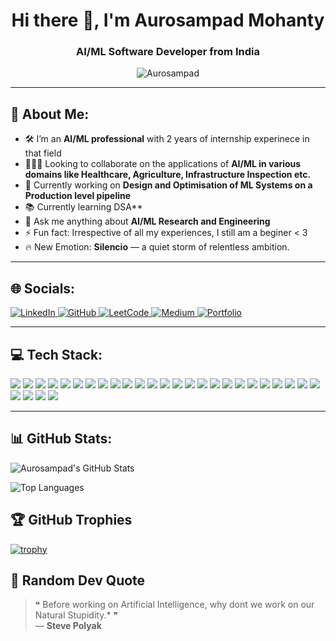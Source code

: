 <h1 align="center">Hi there 👋, I'm Aurosampad Mohanty</h1>
<h3 align="center">AI/ML Software Developer from India</h3>

<p align="center">
  <img src="https://komarev.com/ghpvc/?username=Aurosampad&label=Profile%20views&color=0e75b6&style=flat" alt="Aurosampad" />
</p>

---

## 🐣 About Me:

- 🛠️ I’m an **AI/ML professional** with 2 years of internship experinece in that field
- 🧑‍🤝‍🧑 Looking to collaborate on the applications of **AI/ML in various domains like Healthcare, Agriculture, Infrastructure Inspection etc.**
- 🧠 Currently working on **Design and Optimisation of ML Systems on a Production level pipeline**
- 📚 Currently learning DSA**
- 🤖 Ask me anything about **AI/ML Research and Engineering**
- ⚡ Fun fact: Irrespective of all my experiences, I still am a beginer < 3
- 🔥 New Emotion: **Silencio** — a quiet storm of relentless ambition.

---

## 🌐 Socials:

<p align="left">
  <a href="https://www.linkedin.com/in/aurosampad-mohanty-15a342222/">
    <img src="https://img.shields.io/badge/LinkedIn-0077B5?logo=linkedin&logoColor=white" alt="LinkedIn" />
  </a>
  <a href="https://github.com/Aurosampad">
    <img src="https://img.shields.io/badge/GitHub-181717?logo=github&logoColor=white" alt="GitHub" />
  </a>
  <a href="https://leetcode.com/yourusername">
    <img src="https://img.shields.io/badge/LeetCode-FFA116?logo=leetcode&logoColor=white" alt="LeetCode" />
  </a>
  <a href="https://medium.com/@mohantyaurosampad">
    <img src="https://img.shields.io/badge/Medium-12100E?logo=medium&logoColor=white" alt="Medium" />
  </a>
  <a href="https://aurosampadportfoliofinal2.netlify.app/">
    <img src="https://img.shields.io/badge/Portfolio-000000?logo=firefox-browser&logoColor=white" alt="Portfolio" />
  </a>
</p>

---

## 💻 Tech Stack:

<p align="left">
  <!-- Languages -->
  <img src="https://img.shields.io/badge/Python-3776AB?style=flat&logo=python&logoColor=white" />
  <img src="https://img.shields.io/badge/MySQL-4479A1?style=flat&logo=mysql&logoColor=white" />

  <!-- Frameworks & Libraries -->
  <img src="https://img.shields.io/badge/TensorFlow-FF6F00?style=flat&logo=tensorflow&logoColor=white" />
  <img src="https://img.shields.io/badge/Keras-D00000?style=flat&logo=keras&logoColor=white" />
  <img src="https://img.shields.io/badge/PyTorch-EE4C2C?style=flat&logo=pytorch&logoColor=white" />
  <img src="https://img.shields.io/badge/OpenCV-5C3EE8?style=flat&logo=opencv&logoColor=white" />
  <img src="https://img.shields.io/badge/Scikit--learn-F7931E?style=flat&logo=scikit-learn&logoColor=white" />
  <img src="https://img.shields.io/badge/Numpy-013243?style=flat&logo=numpy&logoColor=white" />
  <img src="https://img.shields.io/badge/Pandas-150458?style=flat&logo=pandas&logoColor=white" />
  <img src="https://img.shields.io/badge/Matplotlib-ffffff?style=flat&logo=matplotlib&logoColor=black" />
  <img src="https://img.shields.io/badge/SciPy-8CAAE6?style=flat&logo=scipy&logoColor=white" />

  <!-- Web/Dev Tools -->
  <img src="https://img.shields.io/badge/FastAPI-009688?style=flat&logo=fastapi&logoColor=white" />
  <img src="https://img.shields.io/badge/Flask-000000?style=flat&logo=flask&logoColor=white" />
  <img src="https://img.shields.io/badge/Streamlit-FF4B4B?style=flat&logo=streamlit&logoColor=white" />
  <img src="https://img.shields.io/badge/Gradio-FF6F61?style=flat&logo=gradio&logoColor=white" />
  <img src="https://img.shields.io/badge/Docker-2496ED?style=flat&logo=docker&logoColor=white" />
  <img src="https://img.shields.io/badge/Airflow-017CEE?style=flat&logo=apache-airflow&logoColor=white" />
  <img src="https://img.shields.io/badge/MLFlow-3AABE2?style=flat&logo=mlflow&logoColor=white" />
  <img src="https://img.shields.io/badge/DVC-945DD6?style=flat&logo=dvc&logoColor=white" />
  <img src="https://img.shields.io/badge/GitHub-181717?style=flat&logo=github&logoColor=white" />
  <img src="https://img.shields.io/badge/AWS-232F3E?style=flat&logo=amazon-aws&logoColor=white" />

  <!-- Databases -->
  <img src="https://img.shields.io/badge/MongoDB-47A248?style=flat&logo=mongodb&logoColor=white" />
  <img src="https://img.shields.io/badge/Hadoop-66CCFF?style=flat&logo=apache-hadoop&logoColor=black" />
  <img src="https://img.shields.io/badge/Apache%20Spark-E25A1C?style=flat&logo=apachespark&logoColor=white" />

  <!-- GenAI / MLOps -->
  <img src="https://img.shields.io/badge/LangChain-000000?style=flat&logo=langchain&logoColor=white" />
  <img src="https://img.shields.io/badge/ChromaDB-FF9900?style=flat&logo=databricks&logoColor=white" />
  <img src="https://img.shields.io/badge/FAISS-0099CC?style=flat&logo=vectorworks&logoColor=white" />
  <img src="https://img.shields.io/badge/QdrantDB-20C997?style=flat&logo=qbittorrent&logoColor=white" />
  <img src="https://img.shields.io/badge/Crew%20AI-007ACC?style=flat&logo=teams&logoColor=white" />
</p>


---

## 📊 GitHub Stats:

<p align="left">
  <img src="https://github-readme-stats.vercel.app/api?username=Aurosampad&show_icons=true&theme=dark&hide_border=true" alt="Aurosampad's GitHub Stats" />
</p>

<p align="left">
  <img src="https://github-readme-stats.vercel.app/api/top-langs/?username=Aurosampad&layout=compact&hide_border=true&theme=dark" alt="Top Languages" />
</p>

## 🏆 GitHub Trophies

[![trophy](https://github-profile-trophy.vercel.app/?username=Aurosampad&theme=monokai&row=1&column=7)](https://github.com/ryo-ma/github-profile-trophy)

## 🦊 Random Dev Quote

> ❝ Before working on Artificial Intelligence, why dont we work on our Natural Stupidity.* ❞  
> — **Steve Polyak**


